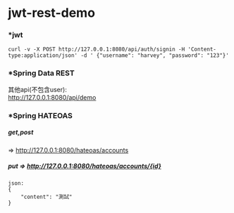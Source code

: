 # jwt-rest-demo
### *jwt  
```
curl -v -X POST http://127.0.0.1:8080/api/auth/signin -H 'Content-type:application/json' -d ' {"username": "harvey", "password": "123"}'  
```
### *Spring Data REST  
其他api(不包含user):  
http://127.0.0.1:8080/api/demo  
  
### *Spring HATEOAS  
##### get,post  
=> http://127.0.0.1:8080/hateoas/accounts  
  
##### put => http://127.0.0.1:8080/hateoas/accounts/{id}  
```
json:  
{  
    "content": "測試"  
}
```